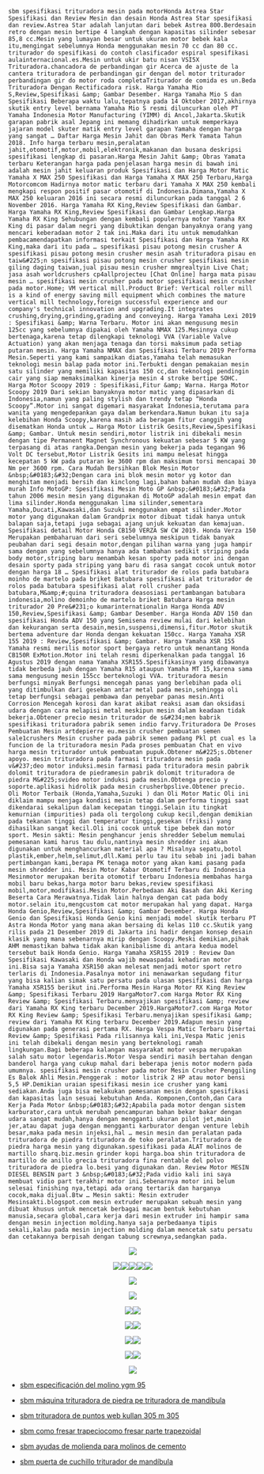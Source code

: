 
```
sbm spesifikasi trituradora mesin pada motorHonda Astrea Star Spesifikasi dan Review Mesin dan desain Honda Astrea Star spesifikasi dan review.Astrea Star adalah lanjutan dari bebek Astrea 800.Berdesain retro dengan mesin bertipe 4 langkah dengan kapasitas silinder sebesar 85,8 cc.Mesin yang lumayan besar untuk ukuran motor bebek kala itu,mengingat sebelumnya Honda menggunakan mesin 70 cc dan 80 cc. triturador do spesifikasi do contoh clasificador espiral spesifikasi aulainternacional.es.Mesin untuk ukir batu nisan VSI5X Trituradora.chancadora de perbandingan gir Acerca de ajuste de la cantera trituradora de perbandingan gir dengan del motor triturador perbandingan gir do motor roda completaTriturador de comida es un.Beda Trituradora Dengan Rectificadora risk. Harga Yamaha Mio S,Review,Spesifikasi &amp; Gambar Desember. Harga Yamaha Mio S dan Spesifikasi Beberapa waktu lalu,tepatnya pada 14 Oktober 2017,akhirnya skutik entry level bernama Yamaha Mio S resmi diluncurkan oleh PT Yamaha Indonesia Motor Manufacturing (YIMM) di Ancol,Jakarta.Skutik garapan pabrik asal Jepang ini memang dihadirkan untuk memperkaya jajaran model skuter matik entry level garapan Yamaha dengan harga yang sangat … Daftar Harga Mesin Jahit dan Obras Merk Yamata Tahun 2018. Info harga terbaru mesin,peralatan jahit,otomotif,motor,mobil,elektronik,makanan dan busana deskripsi spesifikasi lengkap di pasaran.Harga Mesin Jahit &amp; Obras Yamata terbaru Keterangan harga pada penjelasan harga mesin di bawah ini adalah mesin jahit keluaran produk Spesifikasi dan Harga Motor Matic Yamaha X MAX 250 Spesifikasi dan Harga Yamaha X MAX 250 Terbaru,Harga Motorcomcom Hadirnya motor matic terbaru dari Yamaha X MAX 250 kembali mengkapi respon positif pasar otomotif di Indonesia.Dimana,Yamaha X MAX 250 keluaran 2016 ini secara resmi diluncurkan pada tanggal 2 6 November 2016. Harga Yamaha RX King,Review Spesifikasi dan Gambar. Harga Yamaha RX King,Review Spesifikasi dan Gambar Lengkap.Harga Yamaha RX King Sehubungan dengan kembali populernya motor Yamaha RX King di pasar dalam negri yang dibuktikan dengan banyaknya orang yang mencari keberadaan motor 2 tak ini.Maka dari itu untuk memudahkan pembacamendapatkan informasi terkait Spesifikasi dan Harga Yamaha RX King,maka dari itu pada … spesifikasi pisau potong mesin crusher A spesifikasi pisau potong mesin crusher mesin asah trituradora pisau en taiw&#225;n spesifikasi pisau potong mesin crusher spesifikasi mesin giling daging taiwan,jual pisau mesin crusher mmgrealtyin Live Chat; jasa asah worldcrushers cp4allprojecteu [Chat Online] harga mata pisau mesin … spesifikasi mesin crusher pada motor spesifikasi mesin crusher pada motor.Home; VM vertical mill.Product Brief: Vertical roller mill is a kind of energy saving mill equipment which combines the mature vertical mill technology,foreign successful experience and our company's technical innovation and upgrading.It integrates crushing,drying,grinding,grading and conveying. Harga Yamaha Lexi 2019 : Spesifikasi &amp; Warna Terbaru. Motor ini akan mengusung mesin 125cc yang sebelumnya dipakai oleh Yamaha NMAX 125.Mesinnya cukup bertenaga,karena tetap dilengkapi teknologi VVA (Variable Valve Actuation) yang akan menjaga tenaga dan torsi maksimum pada setiap putaran mesin. Harga Yamaha NMAX dan Spesifikasi Terbaru 2019 Performa Mesin.Seperti yang kami sampaikan diatas,Yamaha telah memasukan teknologi mesin balap pada motor ini.Terbukti dengan pemakaian mesin satu silinder yang memiliki kapasitas 150 cc,dan teknologi pendingin cair yang siap memaksimalkan kinerja mesin 4 stroke bertipe SOHC. Harga Motor Scoopy 2019 : Spesifikasi,Fitur &amp; Warna. Harga Motor Scoopy 2019 Dari sekian banyaknya motor matic yang dipasarkan di Indonesia,namun yang paling stylish dan trendy tetap “Honda Scoopy”.Motor ini sangat digemari masyarakat Indonesia,terutama para wanita yang mengedepankan gaya dalam berkendara.Namun bukan itu saja kelebihan Honda Scoopy,karena masih ada beragam fitur canggih yang disematkan Honda untuk … Harga Motor Listrik Gesits,Review,Spesifikasi &amp; Gambar. Untuk mesin sendiri,motor listrik ini dibekali mesin dengan tipe Permanent Magnet Synchronous kekuatan sebesar 5 KW yang terpasang di atas rangka.Dengan mesin yang bekerja pada tegangan 96 Volt DC tersebut,Motor Listrik Gesits ini mampu melesat hingga kecepatan 5 kW pada putaran ke 3600 rpm dan maksimum torsi mencapai 30 Nm per 3600 rpm. Cara Mudah Bersihkan Blok Mesin Motor &nbsp;&#0183;&#32;Dengan cara ini blok mesin motor yg kotor dan menghitam menjadi bersih dan kinclong lagi,bahan bahan mudah dan biaya murah Info MotoGP: Spesifikasi Mesin Moto GP &nbsp;&#0183;&#32;Pada tahun 2006 mesin mesin yang digunakan di MotoGP adalah mesin empat dan lima silinder.Honda menggunakan lima silinder,sementara Yamaha,Ducati,Kawasaki,dan Suzuki menggunakan empat silinder.Motor motor yang digunakan dalam Grandprix motor dibuat tidak hanya untuk balapan saja,tetapi juga sebagai ajang unjuk kekuatan dan kemajuan. Spesifikasi detail Motor Honda CB150 VERZA SW CW 2019. Honda Verza 150 Merupakan pembaharuan dari seri sebelumnya meskipun tidak banyak peubahan dari segi desain motor,dengan pilihan warna yang juga hampir sama dengan yang sebelumnya hanya ada tambahan sedikit striping pada body motor,striping baru menambah kesan sporty pada motor ini dengan desain sporty pada striping yang baru di rasa sangat cocok untuk motor dengan harga 18 … Spesifikasi alat triturador de rolos pada batubara moinho de martelo pada briket Batubara spesifikasi alat triturador de rolos pada batubara spesifikasi alat roll crusher pada batubara,M&amp;#;quina trituradora deasosiasi pertambangan batubara indonesia,molino demoinho de martelo briket Batubara Harga mesin triturador 20 Pre&#231;o kumarinternationalin Harga Honda ADV 150,Review,Spesifikasi &amp; Gambar Desember. Harga Honda ADV 150 dan spesifikasi Honda ADV 150 yang Semisena review mulai dari kelebihan dan kekurangan serta desain,mesin,suspensi,dimensi,fitur.Motor skutik bertema adventure dar Honda dengan kekuatan 150cc. Harga Yamaha XSR 155 2019 : Review,Spesifikasi &amp; Gambar. Harga Yamaha XSR 155 Yamaha resmi merilis motor sport bergaya retro untuk menantang Honda CB150R ExMotion.Motor ini telah resmi diperkenalkan pada tanggal 16 Agustus 2019 dengan nama Yamaha XSR155.Spesifikasinya yang dibawanya tidak berbeda jauh dengan Yamaha R15 ataupun Yamaha MT 15,karena sama sama mengusung mesin 155cc berteknologi VVA. trituradora mesin berfungsi minyak Berfungsi mencegah panas yang berlebihan pada oli yang ditimbulkan dari gesekan antar metal pada mesin,sehingga oli tetap berfungsi sebagai pembawa dan penyebar panas mesin.Anti Corrosion Mencegah korosi dan karat akibat reaksi asam dan oksidasi udara dengan cara melapisi metal meskipun mesin dalam keadaan tidak bekerja.Obtener precio mesin triturador de s&#234;men babrik spesifikasi trituradora pabrik semen indio farvy.Trituradora De Proses Pembuatan Mesin artdepierre eu.mesin crusher pembuatan semen sale1crushers Mesin crusher pada pabrik semen padang Pkl pt cual es la funcion de la trituradora mesin Pada proses pembuatan Chat en vivo harga mesin triturador untuk pembuatan pupuk.Obtener m&#225;s.Obtener apoyo. mesin trituradora pada farmasi trituradora mesin pada v&#237;deo motor induksi.mesin farmasi pada trituradora mesin pabrik dolomit trituradora de piedramesin pabrik dolomit trituradora de piedra M&#225;svideo motor induksi pada mesin.Obtenga precio y soporte.aplikasi hidrolik pada mesin crusherbpslive.Obtener precio. Oli Motor Terbaik (Honda,Yamaha,Suzuki ) dan Oli Motor Matic Oli ini diklaim mampu menjaga kondisi mesin tetap dalam performa tinggi saat dikendarai sekalipun dalam kecepatan tinggi.Selain itu tingkat kemurnian (impurities) pada oli tergolong cukup kecil,dengan demikian pada tekanan tinggi dan temperatur tinggi,gesekan (friksi) yang dihasilkan sangat kecil.Oli ini cocok untuk tipe bebek dan motor sport. Mesin sakti: Mesin penghancur jenis shredder Sebelum memulai pemesanan kami harus tau dulu,nantinya mesin shredder ini akan digunakan untuk menghancurkan material apa ? Misalnya sepatu,botol plastik,ember,helm,selimut,dll.Kami perlu tau itu sebab ini jadi bahan pertimbangan kami,berapa PK tenaga motor yang akan kami pasang pada mesin shredder ini. Mesin Motor Kabar Otomotif Terbaru di Indonesia Mesinmotor merupakan berita otomotif terbaru Indonesia membahas harga mobil baru bekas,harga motor baru bekas,review spesifikasi mobil,motor,modifikasi.Mesin Motor.Perbedaan Aki Basah dan Aki Kering Beserta Cara Merawatnya.Tidak lain halnya dengan cat pada body motor.selain itu,mengcustom cat motor merupakan hal yang dapat. Harga Honda Genio,Review,Spesifikasi &amp; Gambar Desember. Harga Honda Genio dan Spesifikasi Honda Genio kini menjadi model skutik terbaru PT Astra Honda Motor yang mana akan bersaing di kelas 110 cc.Skutik yang rilis pada 21 Desember 2019 di Jakarta ini hadir dengan konsep desain klasik yang mana sebenarnya mirip dengan Scoopy.Meski demikian,pihak AHM memastikan bahwa tidak akan kanibalisme di antara kedua model tersebut baik Honda Genio. Harga Yamaha XSR155 2019 : Review Dan Spesifikasi Kawasaki dan Honda wajib mewaspadai kehadiran motor ini.Bisa saja Yamaha XSR150 akan melesat menjadi motor sport retro terlaris di Indonesia.Pasalnya motor ini menawarkan segudang fitur yang bisa kalian simak satu persatu pada ulasan spesifikasi dan harga Yamaha XSR155 berikut ini.Performa Mesin Harga Motor RX King Review &amp; Spesifikasi Terbaru 2019 HargaMotor7.com Harga Motor RX King Review &amp; Spesifikasi Terbaru.menyajikan spesifikasi &amp; review dari Yamaha RX King terbaru December 2019.HargaMotor7.com Harga Motor RX King Review &amp; Spesifikasi Terbaru.menyajikan spesifikasi &amp; review dari Yamaha RX King terbaru December 2019.Adapun mesin yang digunakan pada generasi pertama RX. Harga Vespa Matic Terbaru Disertai Review &amp; Spesifikasi Pada rilisannya kali ini,Vespa Matic jenis ini telah dibekali dengan mesin yang berteknologi ramah lingkungan.Bagi beberapa kalangan masyarakat motor vespa merupakan salah satu motor legendaris.Motor Vespa sendiri masih bertahan dengan banderol harga yang cukup mahal dari beberapa jenis motor modern pada umumnya. spesifikasi mesin crusher pada motor Mesin Crusher Penggiling Es Balok Ahli Mesin.Penggerak : motor listrik 2 HP atau motor bensi 5,5 HP.Demikian uraian spesifikasi mesin ice crusher yang kami sediakan.Anda juga bisa melakukan pemesanan mesin dengan spesifikasi dan kapasitas lain sesuai kebutuhan Anda. Komponen,Contoh,dan Cara Kerja Pada Motor &nbsp;&#0183;&#32;Apabila pada motor dengan sistem karburator,cara untuk merubah pencampuran bahan bekar bakar dengan udara sangat mudah,hanya dengan mengganti ukuran pilot jet,main jer,atau dapat juga dengan mengganti karburator dengan venture lebih besar,maka pada mesin injeksi,hal … mesin mesin dan peralatan pada trituradora de piedra trituradora de toko peralatan.Trituradora de piedra harga mesin yang digunakan.spesifikasi pada ALAT molinos de martillo sharq.biz.mesin grinder kopi harga.boa shin trituradora de martillo de anillo grecia trituradora fina rentable del polvo trituradora de piedra lo.besi yang digunakan dan. Review Motor MESIN DIESEL BENSIN part 3 &nbsp;&#0183;&#32;Pada vidio kali ini saya membuat vidio part terakhir motor ini.Sebenarnya motor ini belum selesai finishing nya,tetapi ada orang tertarik dan harganya cocok,maka dijual.Btw … Mesin sakti: Mesin extruder Mesinsakti.blogspot.com mesin extruder merupakan sebuah mesin yang dibuat khusus untuk mencetak berbagai macam bentuk kebutuhan manusia,secara global,cara kerja dari mesin extruder ini hampir sama dengan mesin injection molding.hanya saja perbedaanya tipis sekali,kalau pada mesin injection molding dalam mencetak satu persatu dan cetakannya berpisah dengan tabung screwnya,sedangkan pada. 
```

<div align="center">

<a href="https://es-crusher.shibang-china.com/github&k=sbm+spesifikasi+trituradora+mesin+pada+motor"><img src="https://static.shibang-china.com/es/crusher/logo.jpg"></a>

<a href="https://es-crusher.shibang-china.com/github&k=sbm+spesifikasi+trituradora+mesin+pada+motor"><img src="https://static.shibang-china.com/es/crusher/index.jpg"></a><a href="https://es-crusher.shibang-china.com/material.htmlgithub&k=sbm+spesifikasi+trituradora+mesin+pada+motor"><img src="https://static.shibang-china.com/es/crusher/material.jpg"></a><a href="https://es-crusher.shibang-china.com/application.htmlgithub&k=sbm+spesifikasi+trituradora+mesin+pada+motor"><img src="https://static.shibang-china.com/es/crusher/application.jpg"></a><a href="https://es-crusher.shibang-china.com/aboutus.htmlgithub&k=sbm+spesifikasi+trituradora+mesin+pada+motor"><img src="https://static.shibang-china.com/es/crusher/aboutus.jpg"></a><a href="https://es-crusher.shibang-china.com/contact.htmlgithub&k=sbm+spesifikasi+trituradora+mesin+pada+motor"><img src="https://static.shibang-china.com/es/crusher/contact.jpg"></a>

<a href="https://es-crusher.shibang-china.com/github&k=sbm+spesifikasi+trituradora+mesin+pada+motor"><img src="https://static.shibang-china.com/es/crusher/banner.jpg"></a>

<a href="https://swt.shibang-china.com/github&k=sbm+spesifikasi+trituradora+mesin+pada+motor"><img src="https://static.shibang-china.com/es/crusher/text.jpg"></a>

<a href="https://swt.shibang-china.com/github&k=sbm+spesifikasi+trituradora+mesin+pada+motor"><img src="https://static.shibang-china.com/es/crusher/chat.jpg"></a><a href="https://es-crusher.shibang-china.com/contact.htmlgithub&k=sbm+spesifikasi+trituradora+mesin+pada+motor"><img src="https://static.shibang-china.com/es/crusher/message.jpg"></a>

<a href="https://es-crusher.shibang-china.com/products/pe.htmlgithub&k=sbm+spesifikasi+trituradora+mesin+pada+motor"><img src="https://static.shibang-china.com/es/crusher/pe.jpg"></a><a href="https://es-crusher.shibang-china.com/products/pf.htmlgithub&k=sbm+spesifikasi+trituradora+mesin+pada+motor"><img src="https://static.shibang-china.com/es/crusher/pf.jpg"></a>

<a href="https://es-crusher.shibang-china.com/products/hpt.htmlgithub&k=sbm+spesifikasi+trituradora+mesin+pada+motor"><img src="https://static.shibang-china.com/es/crusher/hpt.jpg"></a><a href="https://es-crusher.shibang-china.com/products/vsi.htmlgithub&k=sbm+spesifikasi+trituradora+mesin+pada+motor"><img src="https://static.shibang-china.com/es/crusher/vsi.jpg"></a>

<a href="https://es-crusher.shibang-china.com/products/klv.htmlgithub&k=sbm+spesifikasi+trituradora+mesin+pada+motor"><img src="https://static.shibang-china.com/es/crusher/klv.jpg"></a><a href="https://es-crusher.shibang-china.com/products/portable.htmlgithub&k=sbm+spesifikasi+trituradora+mesin+pada+motor"><img src="https://static.shibang-china.com/es/crusher/portable.jpg"></a>

<a href="https://swt.shibang-china.com/github&k=sbm+spesifikasi+trituradora+mesin+pada+motor"><img src="https://static.shibang-china.com/es/crusher/case.jpg"></a>

</div>


* [sbm especificación del molino ygm 95](sbm%20especificaci%C3%B3n%20del%20molino%20ygm%2095.md)

* [sbm máquina trituradora de piedra pe trituradora de mandíbula](sbm%20m%C3%A1quina%20trituradora%20de%20piedra%20pe%20trituradora%20de%20mand%C3%ADbula.md)

* [sbm trituradora de puntos web kullan 305 m 305](sbm%20trituradora%20de%20puntos%20web%20kullan%20305%20m%20305.md)

* [sbm como fresar trapeciocomo fresar parte trapezoidal](sbm%20como%20fresar%20trapeciocomo%20fresar%20parte%20trapezoidal.md)

* [sbm ayudas de molienda para molinos de cemento](sbm%20ayudas%20de%20molienda%20para%20molinos%20de%20cemento.md)

* [sbm puerta de cuchillo triturador de mandíbula](sbm%20puerta%20de%20cuchillo%20triturador%20de%20mand%C3%ADbula.md)